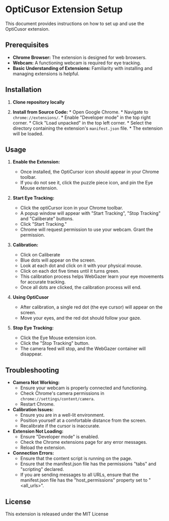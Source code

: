 # OptiCusor Extension Setup

This document provides instructions on how to set up and use the OptiCusor extension.

## Prerequisites

* **Chrome Browser:** The extension is designed for web browsers.
* **Webcam:** A functioning webcam is required for eye tracking.
* **Basic Understanding of Extensions:** Familiarity with installing and managing extensions is helpful.

## Installation

1.  **Clone repository locally**

2.   **Install from Source Code:**
    * Open Google Chrome.
    * Navigate to `chrome://extensions/`.
    * Enable "Developer mode" in the top right corner.
    * Click "Load unpacked" in the top left corner.
    * Select the directory containing the extension's `manifest.json` file.
    * The extension will be loaded.

## Usage

1.  **Enable the Extension:**
    * Once installed, the OptiCursor icon should appear in your Chrome toolbar.
    * If you do not see it, click the puzzle piece icon, and pin the Eye Mouse extension.

2.  **Start Eye Tracking:**
    * Click the optiCursor icon in your Chrome toolbar.
    * A popup window will appear with "Start Tracking", "Stop Tracking" and "Caliberate" buttons.
    * Click "Start Tracking."
    * Chrome will request permission to use your webcam. Grant the permission.

3.  **Calibration:**
    * Click on Caliberate
    * Blue dots will appear on the screen.
    * Look at each dot and click on it with your physical mouse.
    * Click on each dot five times until it turns green.
    * This calibration process helps WebGazer learn your eye movements for accurate tracking.
    * Once all dots are clicked, the calibration process will end.

5.  **Using OptiCusor**
    * After calibration, a single red dot (the eye cursor) will appear on the screen.
    * Move your eyes, and the red dot should follow your gaze.

6.  **Stop Eye Tracking:**
    * Click the Eye Mouse extension icon.
    * Click the "Stop Tracking" button.
    * The camera feed will stop, and the WebGazer container will disappear.

## Troubleshooting

* **Camera Not Working:**
    * Ensure your webcam is properly connected and functioning.
    * Check Chrome's camera permissions in `chrome://settings/content/camera`.
    * Restart Chrome.
* **Calibration Issues:**
    * Ensure you are in a well-lit environment.
    * Position yourself at a comfortable distance from the screen.
    * Recalibrate if the cursor is inaccurate.
* **Extension Not Loading:**
    * Ensure "Developer mode" is enabled.
    * Check the Chrome extensions page for any error messages.
    * Reload the extension.
* **Connection Errors:**
    * Ensure that the content script is running on the page.
    * Ensure that the manifest.json file has the permissions "tabs" and "scripting" declared.
    * If you are sending messages to all URLs, ensure that the manifest.json file has the "host_permissions" property set to "<all_urls>".


## License

This extension is released under the MIT License
